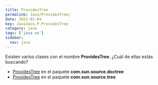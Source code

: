```yaml
---
title: ProvidesTree
permalink: Java/ProvidesTree/
date: 2021-01-04
key: JavaJava.P.ProvidesTree
category: java
tags: ['java se']
sidebar: 
  nav: java
---
```


Existen varios clases con el nombre **ProvidesTree**. ¿Cuál de ellas estás buscando?
<ul>
<li><a href="/Java/ProvidesTree-com-sun-source-doctree/">ProvidesTree</a> en el paquete <strong>com.sun.source.doctree</strong></li>
<li><a href="/Java/ProvidesTree-com-sun-source-tree/">ProvidesTree</a> en el paquete <strong>com.sun.source.tree</strong></li>
<ul>
